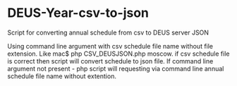 # DEUS-Year-csv-to-json
Script for converting annual schedule from csv to DEUS server JSON

Using command line argument with csv schedule file name without file extension. Like mac$ php CSV_DEUSJSON.php moscow. if csv schedule file is correct then script will convert schedule to json file. If command line argument not present - php script will requesting via command line annual schedule file name without extention.
